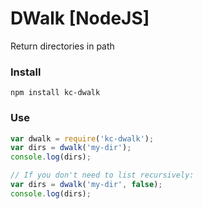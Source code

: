 # DWalk [NodeJS]
Return directories in path

### Install
```
npm install kc-dwalk
```

### Use
```js
var dwalk = require('kc-dwalk');
var dirs = dwalk('my-dir');
console.log(dirs);

// If you don't need to list recursively:
var dirs = dwalk('my-dir', false);
console.log(dirs);
```
